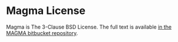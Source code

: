 # Magma License

Magma is The 3-Clause BSD License. The full text is available
[in the MAGMA bitbucket repository](https://bitbucket.org/icl/magma/src/master/COPYRIGHT).